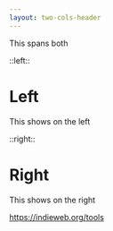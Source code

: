 ```yaml
---
layout: two-cols-header
---
```


This spans both

::left::

# Left

This shows on the left

::right::

# Right

This shows on the right

https://indieweb.org/tools

